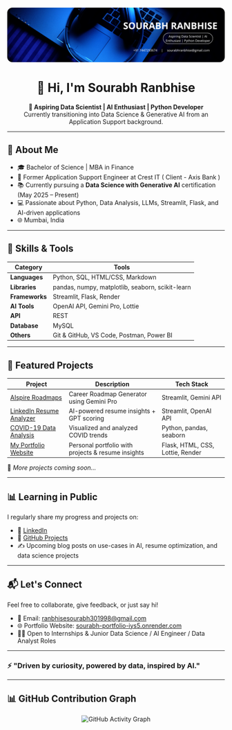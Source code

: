 <p align="center">
  <img src="https://raw.githubusercontent.com/Sourabh301998/Sourabh301998/main/assets/banner.png" alt="Sourabh Ranbhise | Aspiring Data Scientist | AI Enthusiast" style="max-width: 100%; border-radius: 12px;" />
</p>

<h1 align="center">👋 Hi, I'm Sourabh Ranbhise </h1>

<p align="center">
  <b>🎯 Aspiring Data Scientist | AI Enthusiast | Python Developer</b><br>
  Currently transitioning into Data Science & Generative AI from an Application Support background.
</p>

---

## 🧠 About Me

- 🎓 Bachelor of Science | MBA in Finance
- 💼 Former Application Support Engineer at Crest IT ( Client - Axis Bank )
- 📚 Currently pursuing a **Data Science with Generative AI** certification (May 2025 – Present)
- 💻 Passionate about Python, Data Analysis, LLMs, Streamlit, Flask, and AI-driven applications
- 🌐 Mumbai, India


---

## 🧠 Skills & Tools

| Category         | Tools                                                                 |
|------------------|------------------------------------------------------------------------|
| **Languages**     | Python, SQL, HTML/CSS, Markdown                                        |
| **Libraries**     | pandas, numpy, matplotlib, seaborn, scikit-learn                      |
| **Frameworks**    | Streamlit, Flask, Render                                               |
| **AI Tools**      | OpenAI API, Gemini Pro, Lottie                                         |
| **API**           | REST                                                                   |
| **Database**      | MySQL                                                                  |
| **Others**        | Git & GitHub, VS Code, Postman, Power BI                               |


---

## 🚀 Featured Projects

| Project | Description | Tech Stack |
|--------|-------------|------------|
| [AIspire Roadmaps](https://aispire-roadmaps.streamlit.app/) | Career Roadmap Generator using Gemini Pro | Streamlit, Gemini API |
| [LinkedIn Resume Analyzer](https://resumeai.streamlit.app/) | AI-powered resume insights + GPT scoring | Streamlit, OpenAI API |
| [COVID-19 Data Analysis](https://github.com/Sourabh301998/Covid19-Data-Analysis) | Visualized and analyzed COVID trends | Python, pandas, seaborn |
| [My Portfolio Website](https://sourabh-portfolio-iys5.onrender.com) | Personal portfolio with projects & resume insights | Flask, HTML, CSS, Lottie, Render |

🌟 *More projects coming soon...*

---

## 📊 Learning in Public

I regularly share my progress and projects on:

- 🔗 [LinkedIn](https://www.linkedin.com/in/sourabh-ranbhise-67a4ba257/)
- 📁 [GitHub Projects](https://github.com/Sourabh301998)
- ✍️ Upcoming blog posts on use-cases in AI, resume optimization, and data science projects

---

## 📬 Let's Connect

Feel free to collaborate, give feedback, or just say hi!

- 📧 Email: ranbhisesourabh301998@gmail.com  
- 🌐 Portfolio Website: [sourabh-portfolio-iys5.onrender.com](https://sourabh-portfolio-iys5.onrender.com)  
- 🧑‍💻 Open to Internships & Junior Data Science / AI Engineer / Data Analyst Roles  

---

### ⚡ "Driven by curiosity, powered by data, inspired by AI."


---

## 📊 GitHub Contribution Graph

<p align="center">
  <img src="https://github-readme-activity-graph.vercel.app/graph?username=Sourabh301998&theme=gradient&area=true&hide_border=true" alt="GitHub Activity Graph">
</p>
